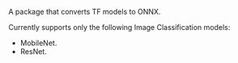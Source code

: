 A package that converts TF models to ONNX.

Currently supports only the following Image Classification models:
- MobileNet.
- ResNet.
